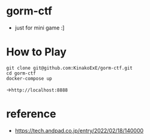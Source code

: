 # gorm-ctf
- just for mini game :]


# How to Play
```
git clone git@github.com:KinakoExE/gorm-ctf.git
cd gorm-ctf
docker-compose up
```

→`http://localhost:8888`


# reference
- https://tech.andpad.co.jp/entry/2022/02/18/140000


